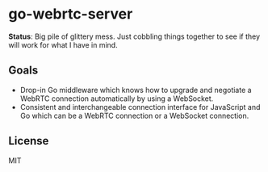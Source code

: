 # go-webrtc-server

**Status**: Big pile of glittery mess. Just cobbling things together to see if
they will work for what I have in mind.

## Goals

* Drop-in Go middleware which knows how to upgrade and negotiate a WebRTC
connection automatically by using a WebSocket.
* Consistent and interchangeable connection interface for JavaScript and Go
which can be a WebRTC connection or a WebSocket connection.


## License

MIT
